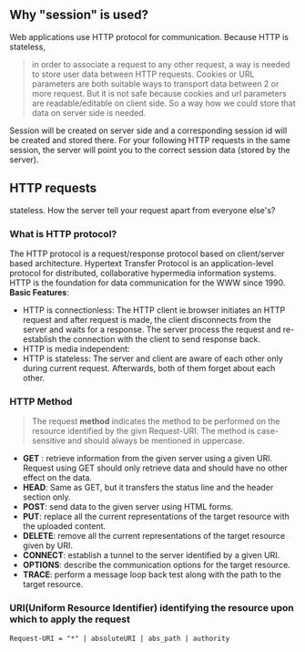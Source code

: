 ## Why "session" is used?
Web applications use HTTP protocol for communication. Because HTTP is stateless, 
> in order to associate a request to any other request, a way is needed to store user data between HTTP requests.
> Cookies or URL parameters are both suitable ways to transport data between 2 or more request. But it is not safe because cookies and url
> parameters are readable/editable on client side. So a way how we could store that data on server side is needed. 

Session will be created on server side and a corresponding session id will be created and stored there. For your following HTTP requests in the same
session, the server will point you to the correct session data (stored by the server). 

## HTTP requests
stateless. How the server tell your request apart from everyone else's?
### What is HTTP protocol?
The HTTP protocol is a request/response protocol based on client/server based architecture. Hypertext Transfer Protocol is an application-level protocol for distributed, collaborative hypermedia information systems. HTTP is the foundation for data communication for the WWW since 1990.
**Basic Features**:
- HTTP is connectionless: The HTTP client ie.browser initiates an HTTP request and after request is made, the client disconnects from the server and waits for a response. The server process the request and re-establish the connection with the client to send response back.
- HTTP is media independent: 
- HTTP is stateless: The server and client are aware of each other only during current request. Afterwards, both of them forget about each other. 

### HTTP Method
>The request **method** indicates the method to be performed on the resource identified by the givn Request-URI. 
>The method is case-sensitive and should always be mentioned in uppercase.

- **GET** : retrieve information from the given server using a given URI. Request using GET should only retrieve data and should have no other effect on the data.
- **HEAD**: Same as GET, but it transfers the status line and the header section only.
- **POST**: send data to the given server using HTML forms.
- **PUT**: replace all the current representations of the target resource with the uploaded content.
- **DELETE**: remove all the current representations of the target resource given by URI.
- **CONNECT**: establish a tunnel to the server identified by a given URI.
- **OPTIONS**: describe the communication options for the target resource.
- **TRACE**: perform a message loop back test along with the path to the target resource.

### URI(Uniform Resource Identifier) identifying the resource upon which to apply the request
``` Request-URI = "*" | absoluteURI | abs_path | authority ```

